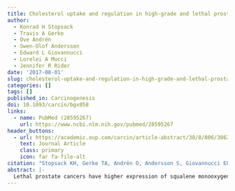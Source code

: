 ```yaml
---
title: Cholesterol uptake and regulation in high-grade and lethal prostate cancers
author:
  - Konrad H Stopsack
  - Travis A Gerke
  - Ove Andrén
  - Swen-Olof Andersson
  - Edward L Giovannucci
  - Lorelei A Mucci
  - Jennifer R Rider
date: '2017-08-01'
slug: cholesterol-uptake-and-regulation-in-high-grade-and-lethal-prostate-cancers
categories: []
tags: []
published_in: Carcinogenesis
doi: 10.1093/carcin/bgx058
links:
  - name: PubMed (28595267)
    url: https://www.ncbi.nlm.nih.gov/pubmed/28595267
header_buttons:
  - url: https://academic.oup.com/carcin/article-abstract/38/8/806/3862699?redirectedFrom=fulltext
    text: Journal Article
    class: primary
    icon: far fa-file-alt
citation: "Stopsack KH, Gerke TA, Andrén O, Andersson S, Giovannucci EL, Mucci LA, Rider JR. Cholesterol uptake and regulation in high-grade and lethal prostate cancers. Carcinogenesis 2017; 38(8): 806--811. PMID: 28595267."
abstract: |-
  Lethal prostate cancers have higher expression of squalene monooxygenase (SQLE), the second rate-limiting enzyme of cholesterol synthesis. Preclinical studies suggested that aberrant cholesterol regulators, receptors and transporters contribute to cholesterol accumulation uniformly. We assessed their association with features of aggressive cancers. In the prospective prostate cancer cohorts within the Health Professional Follow-up Study, the Physicians’ Health Study and the Swedish Watchful Waiting Study, tumor mRNA expression profiling was performed. Lethal disease was defined as mortality or metastases from prostate cancer (n = 266) in contrast to non-lethal disease without metastases after >8 years of follow-up (n = 476). Associations with Gleason grade were additionally assessed using The Cancer Genome Atlas primary prostate cancer dataset (n = 333). Higher Gleason grade was associated with lower LDLR expression, lower SOAT1 and higher SQLE expression. Besides high SQLE expression, cancers that became lethal despite primary treatment were characterized by low LDLR expression (odds ratio for highest versus lowest quintile, 0.37; 95% CI 0.18–0.76) and by low SOAT1 expression (odds ratio, 0.41; 95% CI 0.21–0.83). The association of LDLR expression and lethality was not present in tumors with high IDOL expression. ABCA1, PCSK9 or SCARB1 expressions were not associated with Gleason grade or lethal cancer. In summary, prostate cancers that progress to lethal disease rely on de novo cholesterol synthesis (via SQLE), rather than transcellular uptake (via LDLR) or cholesterol esterification (via SOAT1). These results may help design pharmacotherapy for high-risk patients.
---
```


<!--
## Common icons

Font Awesome: https://fontawesome.com/icons
Academic Icons: http://jpswalsh.github.io/academicons/

github: fab fa-github
twitter: fab fa-twitter
rocket (app): fas fa-rocket
biorxiv: ai ai-biorxiv
arvix: ai ai-arxiv
doi: ai ai-doi
pubmed: ai ai-pubmed
generic paper: far fa-file-alt
generic project: fas fa-briefcase
-->

<!--
You can include extra content here as markdown.
It will render after Abstract and Links and before Citation.
-->
